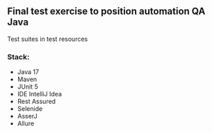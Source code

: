## Final test exercise to position automation QA Java

Test suites in test resources

### Stack:

- Java 17
- Maven
- JUnit 5
- IDE IntelliJ Idea
- Rest Assured
- Selenide
- AsserJ
- Allure